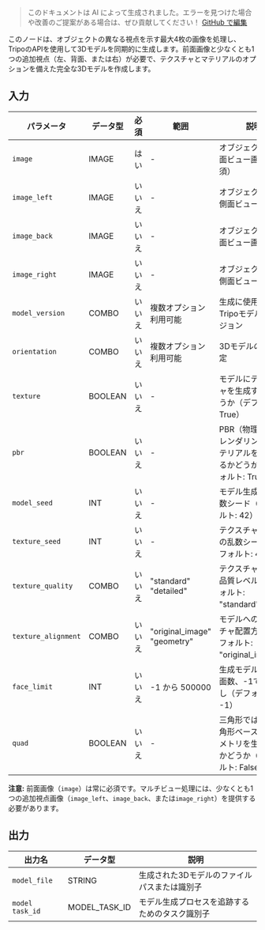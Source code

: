 > このドキュメントは AI によって生成されました。エラーを見つけた場合や改善のご提案がある場合は、ぜひ貢献してください！ [GitHub で編集](https://github.com/Comfy-Org/embedded-docs/blob/main/comfyui_embedded_docs/docs/TripoMultiviewToModelNode/ja.md)

このノードは、オブジェクトの異なる視点を示す最大4枚の画像を処理し、TripoのAPIを使用して3Dモデルを同期的に生成します。前面画像と少なくとも1つの追加視点（左、背面、または右）が必要で、テクスチャとマテリアルのオプションを備えた完全な3Dモデルを作成します。

## 入力

| パラメータ | データ型 | 必須 | 範囲 | 説明 |
|-----------|-----------|----------|-------|-------------|
| `image` | IMAGE | はい | - | オブジェクトの前面ビュー画像（必須） |
| `image_left` | IMAGE | いいえ | - | オブジェクトの左側面ビュー画像 |
| `image_back` | IMAGE | いいえ | - | オブジェクトの背面ビュー画像 |
| `image_right` | IMAGE | いいえ | - | オブジェクトの右側面ビュー画像 |
| `model_version` | COMBO | いいえ | 複数オプション利用可能 | 生成に使用するTripoモデルのバージョン |
| `orientation` | COMBO | いいえ | 複数オプション利用可能 | 3Dモデルの向き設定 |
| `texture` | BOOLEAN | いいえ | - | モデルにテクスチャを生成するかどうか（デフォルト: True） |
| `pbr` | BOOLEAN | いいえ | - | PBR（物理ベースレンダリング）マテリアルを生成するかどうか（デフォルト: True） |
| `model_seed` | INT | いいえ | - | モデル生成用の乱数シード（デフォルト: 42） |
| `texture_seed` | INT | いいえ | - | テクスチャ生成用の乱数シード（デフォルト: 42） |
| `texture_quality` | COMBO | いいえ | "standard"<br>"detailed" | テクスチャ生成の品質レベル（デフォルト: "standard"） |
| `texture_alignment` | COMBO | いいえ | "original_image"<br>"geometry" | モデルへのテクスチャ配置方法（デフォルト: "original_image"） |
| `face_limit` | INT | いいえ | -1 から 500000 | 生成モデルの最大面数、-1で制限なし（デフォルト: -1） |
| `quad` | BOOLEAN | いいえ | - | 三角形ではなく四角形ベースのジオメトリを生成するかどうか（デフォルト: False） |

**注意:** 前面画像（`image`）は常に必須です。マルチビュー処理には、少なくとも1つの追加視点画像（`image_left`、`image_back`、または`image_right`）を提供する必要があります。

## 出力

| 出力名 | データ型 | 説明 |
|-------------|-----------|-------------|
| `model_file` | STRING | 生成された3Dモデルのファイルパスまたは識別子 |
| `model task_id` | MODEL_TASK_ID | モデル生成プロセスを追跡するためのタスク識別子 |
